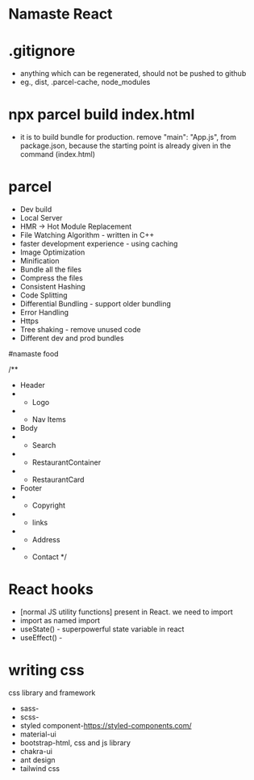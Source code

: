 # Namaste React

# .gitignore

- anything which can be regenerated, should not be pushed to github
- eg., dist, .parcel-cache, node_modules

# npx parcel build index.html

- it is to build bundle for production. remove "main": "App.js", from package.json, because the starting point is already given in the command (index.html)

# parcel

- Dev build
- Local Server
- HMR -> Hot Module Replacement
- File Watching Algorithm - written in C++
- faster development experience - using caching
- Image Optimization
- Minification
- Bundle all the files
- Compress the files
- Consistent Hashing
- Code Splitting
- Differential Bundling - support older bundling
- Error Handling
- Https
- Tree shaking - remove unused code
- Different dev and prod bundles

#namaste food

/\*\*

- Header
- - Logo
- - Nav Items
- Body
- - Search
- - RestaurantContainer
- - RestaurantCard
- Footer
- - Copyright
- - links
- - Address
- - Contact
    \*/

# React hooks

- [normal JS utility functions] present in React. we need to import
- import as named import
- useState() - superpowerful state variable in react
- useEffect() -

# writing css

css library and framework

- sass-
- scss-
- styled component-https://styled-components.com/
- material-ui
- bootstrap-html, css and js library
- chakra-ui
- ant design
- tailwind css
